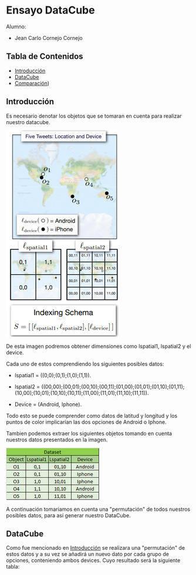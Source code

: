 # Ensayo DataCube

Alumno:

- Jean Carlo Cornejo Cornejo

## Tabla de Contenidos

- [Introducción](#introducción)
- [DataCube](#DataCube)
- [Comparación](#comparación))

## Introducción

Es necesario denotar los objetos que se tomaran en cuenta para realizar nuestro datacube.

![link](https://github.com/Jeannix/EnsayoDataCube/blob/main/Resources/data.png)

De esta imagen podremos obtener dimensiones como lspatial1, lspatial2 y el device.

Cada uno de estos comprendiendo los siguientes posibles datos:

- lspatial1 = ((0,0);(0,1);(1,0);(1,1)).
  
- lspatial2 = ((00,00);(00,01);(00,10);(00,11);(01,00);(01,01);(01,10);(01,11);
   (10,00);(10,01);(10,10);(10,11);(11,00);(11,01);(11,10);(11,11)).
  
- Device = (Android, Iphone).
  

Todo esto se puede comprender como datos de latitud y longitud y los puntos de color implicarían las dos opciones de Android o Iphone.

Tambien podemos extraer los siguientes objetos tomando en cuenta nuestros datos presentados en la imagen.

![link](https://github.com/Jeannix/EnsayoDataCube/blob/main/Resources/dataset.png)

A continuación tomariamos en cuenta una "permutación" de todos nuestros posibles datos, para así generar nuestro DataCube.

## DataCube

Como fue mencionado en [Introducción](#introducción) se realizara una "permutación" de estos datos y a su vez se añadirá un nuevo dato por cada grupo de opciones, conteniendo ambos devices. Cuyo resultado será la siguiente tabla:
